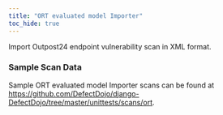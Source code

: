 ```yaml
---
title: "ORT evaluated model Importer"
toc_hide: true
---
```

Import Outpost24 endpoint vulnerability scan in XML format.
### Sample Scan Data
Sample ORT evaluated model Importer scans can be found at https://github.com/DefectDojo/django-DefectDojo/tree/master/unittests/scans/ort.